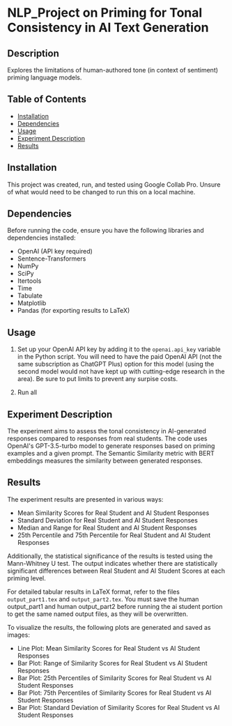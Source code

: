 # NLP_Project on Priming for Tonal Consistency in AI Text Generation


## Description

Explores the limitations of human-authored tone (in context of sentiment) priming language models.

## Table of Contents

- [Installation](#installation)
- [Dependencies](#dependencies)
- [Usage](#usage)
- [Experiment Description](#experiment-description)
- [Results](#results)

## Installation

This project was created, run, and tested using Google Collab Pro. Unsure of what would need to be changed to run this on a local machine. 

## Dependencies

Before running the code, ensure you have the following libraries and dependencies installed:

- OpenAI (API key required)
- Sentence-Transformers
- NumPy
- SciPy
- Itertools
- Time
- Tabulate
- Matplotlib
- Pandas (for exporting results to LaTeX)

## Usage

1. Set up your OpenAI API key by adding it to the `openai.api_key` variable in the Python script. You will need to have the paid OpenAI API (not the same subscription as ChatGPT Plus) option for this model (using the second model would not have kept up with cutting-edge research in the area). Be sure to put limits to prevent any surpise costs. 

2. Run all


## Experiment Description

The experiment aims to assess the tonal consistency in AI-generated responses compared to responses from real students. The code uses OpenAI's GPT-3.5-turbo model to generate responses based on priming examples and a given prompt. The Semantic Similarity metric with BERT embeddings measures the similarity between generated responses.

## Results

The experiment results are presented in various ways:

- Mean Similarity Scores for Real Student and AI Student Responses
- Standard Deviation for Real Student and AI Student Responses
- Median and Range for Real Student and AI Student Responses
- 25th Percentile and 75th Percentile for Real Student and AI Student Responses

Additionally, the statistical significance of the results is tested using the Mann-Whitney U test. The output indicates whether there are statistically significant differences between Real Student and AI Student Scores at each priming level.

For detailed tabular results in LaTeX format, refer to the files `output_part1.tex` and `output_part2.tex`.
You must save the human output_part1 and human output_part2 before running the ai student portion to get the same named output files, as they will be overwritten.

To visualize the results, the following plots are generated and saved as images:

- Line Plot: Mean Similarity Scores for Real Student vs AI Student Responses
- Bar Plot: Range of Similarity Scores for Real Student vs AI Student Responses
- Bar Plot: 25th Percentiles of Similarity Scores for Real Student vs AI Student Responses
- Bar Plot: 75th Percentiles of Similarity Scores for Real Student vs AI Student Responses
- Bar Plot: Standard Deviation of Similarity Scores for Real Student vs AI Student Responses


